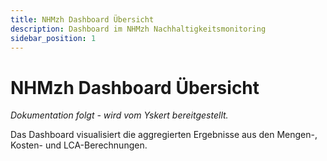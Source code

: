 ```yaml
---
title: NHMzh Dashboard Übersicht
description: Dashboard im NHMzh Nachhaltigkeitsmonitoring
sidebar_position: 1
---
```


# NHMzh Dashboard Übersicht

*Dokumentation folgt - wird vom Yskert bereitgestellt.*

Das Dashboard visualisiert die aggregierten Ergebnisse aus den Mengen-, Kosten- und LCA-Berechnungen.
